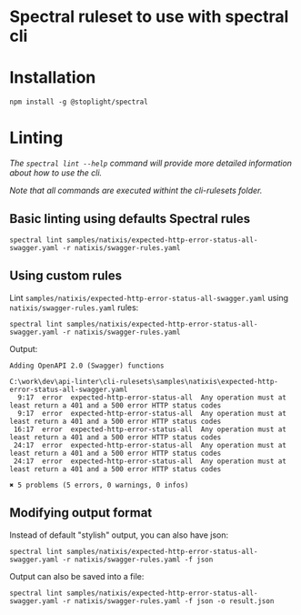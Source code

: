 # Spectral ruleset to use with spectral cli

# Installation

```
npm install -g @stoplight/spectral
```

# Linting

*The `spectral lint --help` command will provide more detailed information about how to use the cli.*

*Note that all commands are executed withint the cli-rulesets folder.*


## Basic linting using defaults Spectral rules

```
spectral lint samples/natixis/expected-http-error-status-all-swagger.yaml -r natixis/swagger-rules.yaml
```

## Using custom rules

Lint `samples/natixis/expected-http-error-status-all-swagger.yaml` using `natixis/swagger-rules.yaml` rules:

```
spectral lint samples/natixis/expected-http-error-status-all-swagger.yaml -r natixis/swagger-rules.yaml
```

Output:
```
Adding OpenAPI 2.0 (Swagger) functions

C:\work\dev\api-linter\cli-rulesets\samples\natixis\expected-http-error-status-all-swagger.yaml
  9:17  error  expected-http-error-status-all  Any operation must at least return a 401 and a 500 error HTTP status codes
  9:17  error  expected-http-error-status-all  Any operation must at least return a 401 and a 500 error HTTP status codes
 16:17  error  expected-http-error-status-all  Any operation must at least return a 401 and a 500 error HTTP status codes
 24:17  error  expected-http-error-status-all  Any operation must at least return a 401 and a 500 error HTTP status codes
 24:17  error  expected-http-error-status-all  Any operation must at least return a 401 and a 500 error HTTP status codes

✖ 5 problems (5 errors, 0 warnings, 0 infos)
```

## Modifying output format

Instead of default "stylish" output, you can also have json:

```
spectral lint samples/natixis/expected-http-error-status-all-swagger.yaml -r natixis/swagger-rules.yaml -f json
```

Output can also be saved into a file:

```
spectral lint samples/natixis/expected-http-error-status-all-swagger.yaml -r natixis/swagger-rules.yaml -f json -o result.json
```

